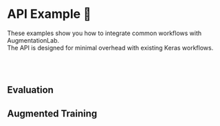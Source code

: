 <h1> API Example 🧰 </h1>
These examples show you how to integrate common workflows with AugmentationLab. <br />
The API is designed for minimal overhead with existing Keras workflows.

<br /><br />
<h2> Evaluation </h2>
<h2> Augmented Training </h2>

